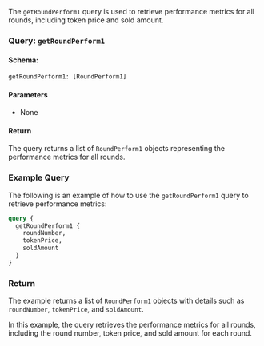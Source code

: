The `getRoundPerform1` query is used to retrieve performance metrics for all rounds, including token price and sold amount.

### Query: `getRoundPerform1`

#### Schema:
```graphql
getRoundPerform1: [RoundPerform1]
```

#### Parameters

- None

#### Return

The query returns a list of `RoundPerform1` objects representing the performance metrics for all rounds.

### Example Query

The following is an example of how to use the `getRoundPerform1` query to retrieve performance metrics:

```graphql
query {
  getRoundPerform1 {
    roundNumber,
    tokenPrice,
    soldAmount
  }
}
```

### Return

The example returns a list of `RoundPerform1` objects with details such as `roundNumber`, `tokenPrice`, and `soldAmount`.

In this example, the query retrieves the performance metrics for all rounds, including the round number, token price, and sold amount for each round.